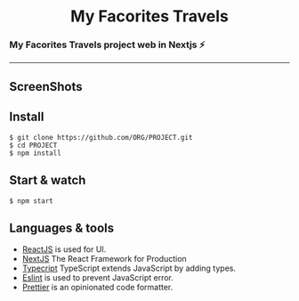 <h1 align='center'> My Facorites Travels </h1>

### My Facorites Travels project web in Nextjs ⚡️

---

## ScreenShots

<p align='center'>

</p>

## Install

    $ git clone https://github.com/ORG/PROJECT.git
    $ cd PROJECT
    $ npm install


## Start & watch

    $ npm start

## Languages & tools

- [ReactJS](https://github.com/facebook/react) is used for UI.
- [NextJS](https://nextjs.org/) The React Framework for Production
- [Typecript](https://www.typescriptlang.org/) TypeScript extends JavaScript by adding types.
- [Eslint](https://eslint.org/) is used to prevent JavaScript error.
- [Prettier](https://prettier.io/docs/en/index.html) is an opinionated code formatter.



